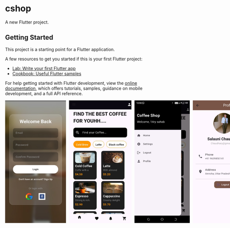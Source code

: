 # cshop

A new Flutter project.

## Getting Started

This project is a starting point for a Flutter application.

A few resources to get you started if this is your first Flutter project:

- [Lab: Write your first Flutter app](https://docs.flutter.dev/get-started/codelab)
- [Cookbook: Useful Flutter samples](https://docs.flutter.dev/cookbook)

For help getting started with Flutter development, view the
[online documentation](https://docs.flutter.dev/), which offers tutorials,
samples, guidance on mobile development, and a full API reference.


<div style="display: flex; gap: 10px;">
  <img src="./login.jpg" alt="loginimg" width="300" height="400"/>
  <img src="./home.png" alt="homeimg" width="300" height="400"/>
  <img src="./drawer.png" alt="drawerimg" width="300" height="400"/>
  <img src="./profile.png" alt="homeimg" width="300" height="400"/>
  <img src="./settings.png" alt="homeimg" width="300" height="400"/>
  
</div>
